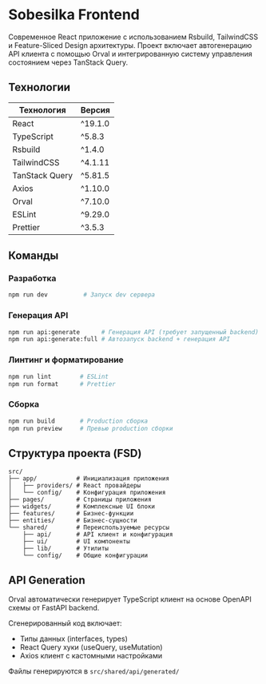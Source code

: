 # Sobesilka Frontend

Современное React приложение с использованием Rsbuild, TailwindCSS и Feature-Sliced Design архитектуры. Проект включает автогенерацию API клиента с помощью Orval и интегрированную систему управления состоянием через TanStack Query.

## Технологии

| Технология     | Версия  |
| -------------- | ------- |
| React          | ^19.1.0 |
| TypeScript     | ^5.8.3  |
| Rsbuild        | ^1.4.0  |
| TailwindCSS    | ^4.1.11 |
| TanStack Query | ^5.81.5 |
| Axios          | ^1.10.0 |
| Orval          | ^7.10.0 |
| ESLint         | ^9.29.0 |
| Prettier       | ^3.5.3  |

## Команды

### Разработка

```bash
npm run dev          # Запуск dev сервера
```

### Генерация API

```bash
npm run api:generate      # Генерация API (требует запущенный backend)
npm run api:generate:full # Автозапуск backend + генерация API
```

### Линтинг и форматирование

```bash
npm run lint        # ESLint
npm run format      # Prettier
```

### Сборка

```bash
npm run build       # Production сборка
npm run preview     # Превью production сборки
```

## Структура проекта (FSD)

```
src/
├── app/           # Инициализация приложения
│   ├── providers/ # React провайдеры
│   └── config/    # Конфигурация приложения
├── pages/         # Страницы приложения
├── widgets/       # Комплексные UI блоки
├── features/      # Бизнес-функции
├── entities/      # Бизнес-сущности
└── shared/        # Переиспользуемые ресурсы
    ├── api/       # API клиент и конфигурация
    ├── ui/        # UI компоненты
    ├── lib/       # Утилиты
    └── config/    # Общие конфигурации
```

## API Generation

Orval автоматически генерирует TypeScript клиент на основе OpenAPI схемы от FastAPI backend.

Сгенерированный код включает:

- Типы данных (interfaces, types)
- React Query хуки (useQuery, useMutation)
- Axios клиент с кастомными настройками

Файлы генерируются в `src/shared/api/generated/`
